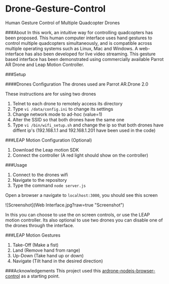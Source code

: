 # Drone-Gesture-Control
Human Gesture Control of Multiple Quadcopter Drones

###About
In this work, an intuitive way for controlling quadcopters has been proposed. This human computer interface uses hand gestures to control multiple quadcopters simultaneously, and is compatible across multiple operating systems such as Linux, Mac and Windows. A web-interface has also been developed for live video streaming. This gesture based interface has been demonstrated using commercially available Parrot AR Drone and Leap Motion Controller. 

###Setup

####Drones Configuration
The drones used are Parrot AR.Drone 2.0

These instructions are for using two drones

1. Telnet to each drone to remotely access its directory
2. Type ```vi /data/config.ini``` to change its settings
3. Change network mode to ad-hoc (value=1)
4. Alter the SSID so that both drones have the same one
5. Type ```vi /bin/wifi_setup.sh``` and change the ip so that both drones have diffent ip's (192.168.1.1 and 192.168.1.201 have been used in the code)

###LEAP Motion Configuration (Optional)

1. Download the Leap motion SDK
2. Connect the controller (A red light should show on the controller)

###Usage

1. Connect to the drones wifi
2. Navigate to the repository
3. Type the command ```node server.js```

Open a browser a navigate to ```localhost:3000```, you should see this screen

![Screenshot](Web Interface.jpg?raw=true "Screenshot")

In this you can choose to use the on screen controls, or use the LEAP motion controller. Its also optional to use two drones you can disable one of the drones through the interface.

###LEAP Motion Gestures

1. Take-Off (Make a fist)
2. Land (Remove hand from range)
3. Up-Down (Take hand up or down)
4. Navigate (Tilt hand in the desired direction)


###Acknowledgements
This project used this [ardrone-nodejs-browser-control](https://github.com/rohitghatol/ardrone-nodejs-browser-control) as a starting point.


